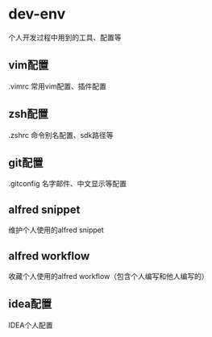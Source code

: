 # dev-env
个人开发过程中用到的工具、配置等
## vim配置
.vimrc 常用vim配置、插件配置
## zsh配置
.zshrc 命令别名配置、sdk路径等
## git配置
.gitconfig 名字邮件、中文显示等配置
## alfred snippet
维护个人使用的alfred snippet
## alfred workflow
收藏个人使用的alfred workflow（包含个人编写和他人编写的）
## idea配置
IDEA个人配置
